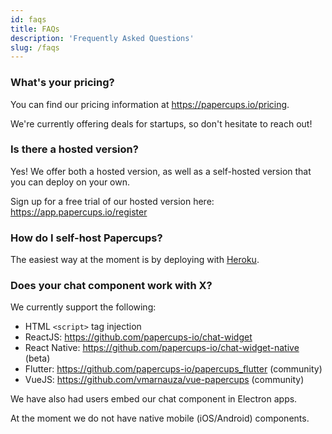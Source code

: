 ```yaml
---
id: faqs
title: FAQs
description: 'Frequently Asked Questions'
slug: /faqs
---
```


### What's your pricing?

You can find our pricing information at https://papercups.io/pricing.

We're currently offering deals for startups, so don't hesitate to reach out!

### Is there a hosted version?

Yes! We offer both a hosted version, as well as a self-hosted version that you can deploy on your own.

Sign up for a free trial of our hosted version here: https://app.papercups.io/register

### How do I self-host Papercups?

The easiest way at the moment is by deploying with [Heroku](heroku).

### Does your chat component work with X?

We currently support the following:

- HTML `<script>` tag injection
- ReactJS: https://github.com/papercups-io/chat-widget
- React Native: https://github.com/papercups-io/chat-widget-native (beta)
- Flutter: https://github.com/papercups-io/papercups_flutter (community)
- VueJS: https://github.com/vmarnauza/vue-papercups (community)

We have also had users embed our chat component in Electron apps.

At the moment we do not have native mobile (iOS/Android) components.
